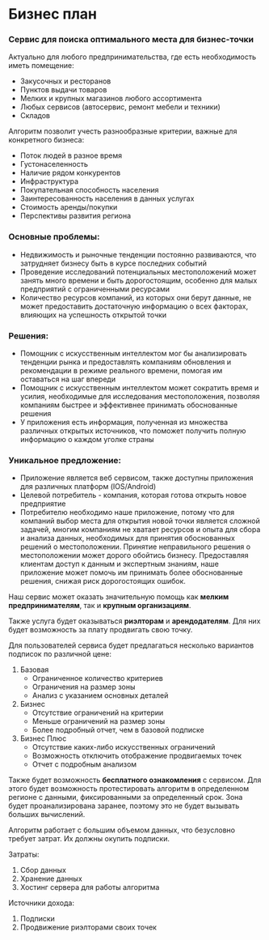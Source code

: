 # Бизнес план

### Сервис для поиска оптимального места для бизнес-точки

Актуально для любого предпринимательства, где есть необходимость иметь помещение:
 - Закусочных и ресторанов
 - Пунктов выдачи товаров
 - Мелких и крупных магазинов любого ассортимента
 - Любых сервисов (автосервис, ремонт мебели и техники)
 - Складов

Алгоритм позволит учесть разнообразные критерии, важные для конкретного бизнеса:
 - Поток людей в разное время
 - Густонаселенность
 - Наличие рядом конкурентов
 - Инфраструктура
 - Покупательная способность населения
 - Заинтересованность населения в данных услугах
 - Стоимость аренды/покупки
 - Перспективы развития региона
 
### Основные проблемы:
 - Недвижимость и рыночные тенденции постоянно развиваются, что затрудняет бизнесу быть в курсе последних событий
 - Проведение исследований потенциальных местоположений может занять много времени и быть дорогостоящим, особенно для малых предприятий с ограниченными ресурсами
 - Количество ресурсов компаний, из которых они берут данные, не может предоставить достаточную информацию о всех факторах, влияющих на успешность открытой точки 
 
### Решения:
 - Помощник с искусственным интеллектом мог бы анализировать тенденции рынка и предоставлять компаниям обновления и рекомендации в режиме реального времени, помогая им оставаться на шаг впереди
 - Помощник с искусственным интеллектом может сократить время и усилия, необходимые для исследования местоположения, позволяя компаниям быстрее и эффективнее принимать обоснованные решения
 - У приложения есть информация, полученная из множества различных открытых источников, что поможет получить полную информацию о каждом уголке страны
 
### Уникальное предложение:
- Приложение является веб сервисом, также доступны приложения для различных платформ (IOS/Android)
- Целевой потребитель - компания, которая готова открыть новое предприятие
- Потребителю необходимо наше приложение, потому что для компаний выбор места для открытия новой точки является сложной задачей, многим компаниям не хватает ресурсов и опыта для сбора и анализа данных, необходимых для принятия обоснованных решений о местоположении. Принятие неправильного решения о местоположении может дорого обойтись бизнесу. Предоставляя клиентам доступ к данным и экспертным знаниям, наше приложение может помочь им принимать более обоснованные решения, снижая риск дорогостоящих ошибок.

Наш сервис может оказать значительную помощь как **мелким предпринимателям**, так и **крупным организациям**.

Также услуга будет оказываться **риэлторам** и **арендодателям**. Для них будет возможность за плату продвигать свою точку.

Для пользователей сервиса будет предлагаться несколько вариантов подписок по различной цене:
1. Базовая
   - Ограниченное количество критериев
   - Ограничения на размер зоны
   - Анализ с указанием основных деталей
2. Бизнес
   - Отсутствие ограничений на критерии
   - Меньше ограничений на размер зоны
   - Более подробный отчет, чем в базовой подписке
3. Бизнес Плюс
   - Отсутствие каких-либо искусственных ограничений
   - Возможность отключить отображение продвигаемых точек
   - Отчет с подробным анализом

Также будет возможность **бесплатного ознакомления** с сервисом. Для этого будет возможность протестировать алгоритм в определенном регионе с данными, фиксированными за определенный срок. Зона будет проанализирована заранее, поэтому это не будет вызывать больших вычислений.

Алгоритм работает с большим объемом данных, что безусловно требует затрат. Их должны окупить подписки.

Затраты:
1. Сбор данных
2. Хранение данных
3. Хостинг сервера для работы алгоритма

Источники дохода:
1. Подписки
2. Продвижение риэлторами своих точек
